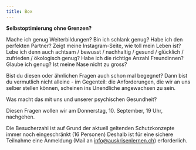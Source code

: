 ```yaml
---
title: Box
---
```

**Selbstoptimierung ohne Grenzen?**

Mache ich genug Weiterbildungen? Bin ich schlank genug? Habe ich den perfekten Partner? Zeigt meine Instagram-Seite, wie toll mein Leben ist? Lebe ich denn auch achtsam / bewusst / nachhaltig / gesund / glücklich / zufrieden / ökologisch genug? Habe ich die richtige Anzahl Freundinnen? Glaube ich genug? Ist meine Nase nicht zu gross?

Bist du diesen oder ähnlichen Fragen auch schon mal begegnet? Dann bist du vermutlich nicht alleine - im Gegenteil: die Anforderungen, die wir an uns selber stellen können, scheinen ins Unendliche angewachsen zu sein. 

Was macht das mit uns und unserer psychischen Gesundheit?

Diesen Fragen wollen wir am Donnerstag, 10. September, 19 Uhr, nachgehen.

Die Besucherzahl ist auf Grund der aktuell geltenden Schutzkonzepte immer noch eingeschränkt (16 Personen) Deshalb ist für eine sichere Teilnahme eine Anmeldung (Mail an info@auskrisenlernen.ch) erforderlich.